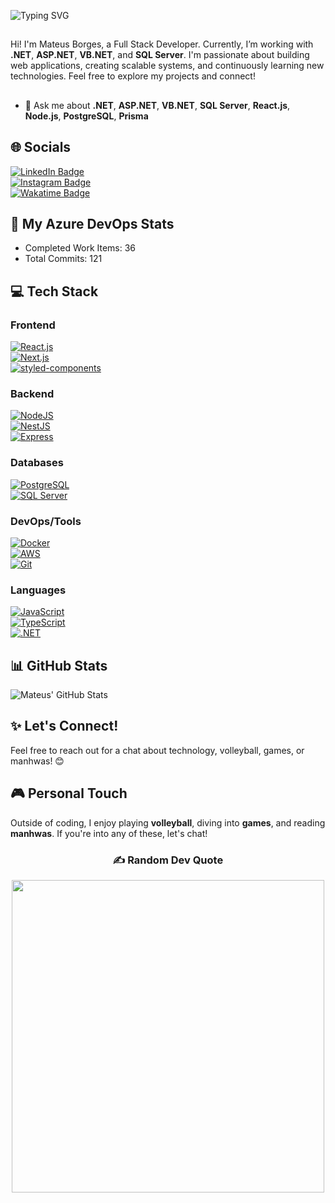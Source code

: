 ![Typing SVG](https://readme-typing-svg.demolab.com/?font=Fira+Code&weight=500&size=32&duration=1000&pause=1500&color=008F11&center=true&vCenter=true&width=860&lines=👋🏼+Hi+there!;🙋🏼‍♂️+My+name+is+Mateus+Borges%2C+I&#39;m+28;👨🏼‍💻+and+a+Full+Stack+Developer")

##

Hi! I'm Mateus Borges, a Full Stack Developer. Currently, I’m working with **.NET**, **ASP.NET**, **VB.NET**, and **SQL Server**. I'm passionate about building web applications, creating scalable systems, and continuously learning new technologies. Feel free to explore my projects and connect!

##

- 💬 Ask me about **.NET**, **ASP.NET**, **VB.NET**, **SQL Server**, **React.js**, **Node.js**, **PostgreSQL**, **Prisma**

## 🌐 Socials

[![LinkedIn Badge](https://img.shields.io/badge/LinkedIn-%230077B5.svg?logo=linkedin&logoColor=white)](https://linkedin.com/in/mat-borges "Connect on LinkedIn")  
[![Instagram Badge](https://img.shields.io/badge/-@matbborges-E4405F?style=flat&logo=Instagram&logoColor=white)](https://www.instagram.com/matbborges/ "Follow on Instagram")  
[![Wakatime Badge](https://wakatime.com/badge/user/65e091a8-99ff-49c6-96b2-fe7a9a3dd53c.svg)](https://wakatime.com/@65e091a8-99ff-49c6-96b2-fe7a9a3dd53c "See WakaTime Profile")

## 🚀 My Azure DevOps Stats
- Completed Work Items: 36  
- Total Commits: 121  

## 💻 Tech Stack

### Frontend
[![React.js](https://img.shields.io/badge/React.js-61DAFB?style=for-the-badge&logo=react&logoColor=808080)](https://reactjs.org/)  
[![Next.js](https://img.shields.io/badge/Next.js-000000?style=for-the-badge&logo=nextdotjs&logoColor=ffffff)](https://nextjs.org/docs)  
[![styled-components](http://img.shields.io/badge/StyledComponents-DB7093?style=for-the-badge&logo=styledcomponents&logoColor=ffffff)](https://styled-components.com/)

### Backend
[![NodeJS](https://img.shields.io/badge/node.js-6DA55F?style=for-the-badge&logo=nodedotjs&logoColor=ffffff)](https://nodejs.org/en/)  
[![NestJS](https://img.shields.io/badge/nest.js-E0234E?style=for-the-badge&logo=nestjs&logoColor=ffffff)](https://nestjs.com/)  
[![Express](http://img.shields.io/badge/express-000000?style=for-the-badge&logo=express&logoColor=ffffff)](https://expressjs.com/)

### Databases
[![PostgreSQL](http://img.shields.io/badge/PostgreSQL-4169E1?style=for-the-badge&logo=postgresql&logoColor=ffffff)](https://www.postgresql.org/)  
[![SQL Server](https://img.shields.io/badge/SQL%20Server-CC2927?style=for-the-badge&logo=microsoft-sql-server&logoColor=ffffff)](https://www.microsoft.com/en-us/sql-server)  

### DevOps/Tools
[![Docker](http://img.shields.io/badge/docker-2496ED?style=for-the-badge&logo=docker&logoColor=ffffff)](https://docs.docker.com)  
[![AWS](http://img.shields.io/badge/AWS-FF9900?style=for-the-badge&logo=amazonaws&logoColor=ffffff)](https://aws.amazon.com)  
[![Git](http://img.shields.io/badge/git-F05032?style=for-the-badge&logo=git&logoColor=ffffff)](https://git-scm.com/)  

### Languages
[![JavaScript](https://img.shields.io/badge/javascript-F7DF1E?style=for-the-badge&logo=javascript&logoColor=808080)](https://developer.mozilla.org/en-US/docs/Web/JavaScript)  
[![TypeScript](http://img.shields.io/badge/TypeScript-3178C6?style=for-the-badge&logo=typescript&logoColor=ffffff)](https://www.typescriptlang.org/)  
[![.NET](http://img.shields.io/badge/.NET-512BD4?style=for-the-badge&logo=.net&logoColor=ffffff)](https://dotnet.microsoft.com/)  

## 📊 GitHub Stats
![Mateus' GitHub Stats](https://github-readme-stats.vercel.app/api?username=mat-borges&show_icons=true&hide_title=true&count_private=true&hide=prs)

<!--
## 🚀 Featured Projects
- [Project 1](https://github.com/mat-borges/project1): A brief description of the project and key technologies used.
- [Project 2](https://github.com/mat-borges/project2): A brief description of the project and key technologies used.
-->

## ✨ Let's Connect!
Feel free to reach out for a chat about technology, volleyball, games, or manhwas! 😊

## 🎮 Personal Touch
Outside of coding, I enjoy playing **volleyball**, diving into **games**, and reading **manhwas**. If you're into any of these, let's chat!

<h3 id="-random-dev-quote"  align="center">✍️ Random Dev Quote</h3>
<div align="center">
  <img width="500em" src="https://quotes-github-readme.vercel.app/api?type=horizontal&theme=tokyonight" />
</div>

##
